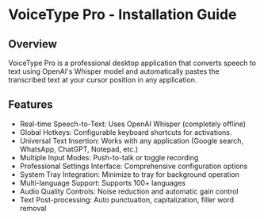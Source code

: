 # VoiceType Pro - Installation Guide
## Overview

VoiceType Pro is a professional desktop application that converts speech to text using OpenAI's Whisper model and automatically pastes the transcribed text at your cursor position in any application.

## Features

- Real-time Speech-to-Text: Uses OpenAI Whisper (completely offline)
- Global Hotkeys: Configurable keyboard shortcuts for activations.
- Universal Text Insertion: Works with any application (Google search, WhatsApp, ChatGPT, Notepad, etc.)
- Multiple Input Modes: Push-to-talk or toggle recording
- Professional Settings Interface: Comprehensive configuration options
- System Tray Integration: Minimize to tray for background operation
- Multi-language Support: Supports 100+ languages
- Audio Quality Controls: Noise reduction and automatic gain control
- Text Post-processing: Auto punctuation, capitalization, filler word removal
